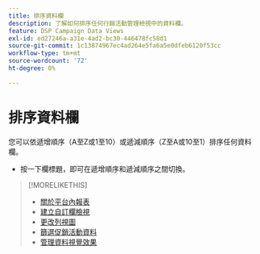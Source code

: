```yaml
---
title: 排序資料欄
description: 了解如何排序任何行銷活動管理檢視中的資料欄。
feature: DSP Campaign Data Views
exl-id: ed27246a-a31e-4ad2-bc30-446478fc58d1
source-git-commit: 1c13874967ec4ad264e5fa6a5e0dfeb6120f53cc
workflow-type: tm+mt
source-wordcount: '72'
ht-degree: 0%

---
```


# 排序資料欄

您可以依遞增順序（A至Z或1至10）或遞減順序（Z至A或10至1）排序任何資料欄。

* 按一下欄標題，即可在遞增順序和遞減順序之間切換。

>[!MORELIKETHIS]
>
>* [關於平台內報表](campaign-reports-about.md)
>* [建立自訂欄檢視](column-view-create.md)
>* [更改列視圖](column-view-change.md)
>* [篩選促銷活動資料](campaign-data-filter.md)
>* [管理資料視覺效果](campaign-data-visualization-manage.md)

